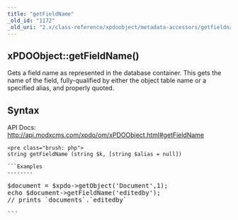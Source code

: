 ```yaml
---
title: "getFieldName"
_old_id: "1172"
_old_uri: "2.x/class-reference/xpdoobject/metadata-accessors/getfieldname"
---
```


xPDOObject::getFieldName()
--------------------------

Gets a field name as represented in the database container. This gets the name of the field, fully-qualified by either the object table name or a specified alias, and properly quoted.

Syntax
------

API Docs: <http://api.modxcms.com/xpdo/om/xPDOObject.html#getFieldName>

```
<pre class="brush: php">
string getFieldName (string $k, [string $alias = null])

```Examples
--------

```
<pre class="brush: php">
$document = $xpdo->getObject('Document',1);
echo $document->getFieldName('editedby');
// prints `documents`.`editedby`

```